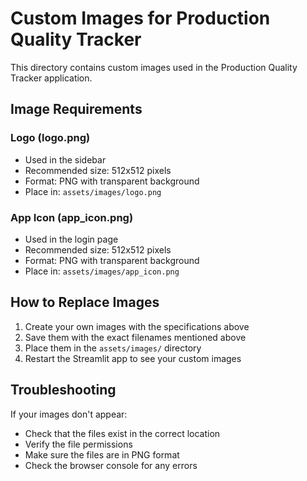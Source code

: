 # Custom Images for Production Quality Tracker

This directory contains custom images used in the Production Quality Tracker application.

## Image Requirements

### Logo (logo.png)
- Used in the sidebar
- Recommended size: 512x512 pixels
- Format: PNG with transparent background
- Place in: `assets/images/logo.png`

### App Icon (app_icon.png)
- Used in the login page
- Recommended size: 512x512 pixels
- Format: PNG with transparent background
- Place in: `assets/images/app_icon.png`

## How to Replace Images

1. Create your own images with the specifications above
2. Save them with the exact filenames mentioned above
3. Place them in the `assets/images/` directory
4. Restart the Streamlit app to see your custom images

## Troubleshooting

If your images don't appear:
- Check that the files exist in the correct location
- Verify the file permissions
- Make sure the files are in PNG format
- Check the browser console for any errors 